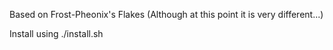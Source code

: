 Based on Frost-Pheonix's Flakes (Although at this point it is very different...)

Install using ./install.sh